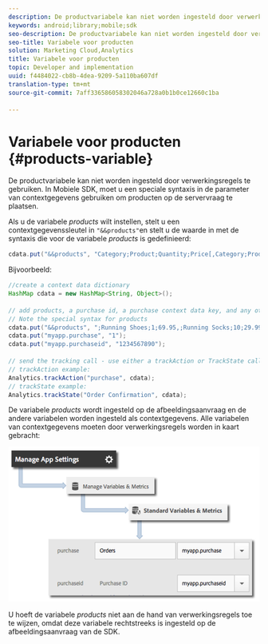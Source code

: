 ```yaml
---
description: De productvariabele kan niet worden ingesteld door verwerkingsregels te gebruiken. In Mobiele SDK, moet u een speciale syntaxis in de parameter van contextgegevens gebruiken om producten op de servervraag te plaatsen.
keywords: android;library;mobile;sdk
seo-description: De productvariabele kan niet worden ingesteld door verwerkingsregels te gebruiken. In Mobiele SDK, moet u een speciale syntaxis in de parameter van contextgegevens gebruiken om producten op de servervraag te plaatsen.
seo-title: Variabele voor producten
solution: Marketing Cloud,Analytics
title: Variabele voor producten
topic: Developer and implementation
uuid: f4484022-cb8b-4dea-9209-5a110ba607df
translation-type: tm+mt
source-git-commit: 7aff336586058302046a728a0b1b0ce12660c1ba

---
```



# Variabele voor producten {#products-variable}

De productvariabele kan niet worden ingesteld door verwerkingsregels te gebruiken. In Mobiele SDK, moet u een speciale syntaxis in de parameter van contextgegevens gebruiken om producten op de servervraag te plaatsen.

Als u de variabele *products* wilt instellen, stelt u een contextgegevenssleutel in `"&&products"`en stelt u de waarde in met de syntaxis die voor de variabele *products* is gedefinieerd:

```java
cdata.put("&&products", "Category;Product;Quantity;Price[,Category;Product;Quantity;Price]");
```

Bijvoorbeeld:

```java
//create a context data dictionary 
HashMap cdata = new HashMap<String, Object>(); 
 
// add products, a purchase id, a purchase context data key, and any other data you want to collect. 
// Note the special syntax for products 
cdata.put("&&products", ";Running Shoes;1;69.95,;Running Socks;10;29.99"); 
cdata.put("myapp.purchase", "1"); 
cdata.put("myapp.purchaseid", "1234567890"); 
 
// send the tracking call - use either a trackAction or TrackState call. 
// trackAction example: 
Analytics.trackAction("purchase", cdata); 
// trackState example: 
Analytics.trackState("Order Confirmation", cdata);
```

De variabele *products* wordt ingesteld op de afbeeldingsaanvraag en de andere variabelen worden ingesteld als contextgegevens. Alle variabelen van contextgegevens moeten door verwerkingsregels worden in kaart gebracht:

![](assets/map-products.png)

U hoeft de variabele *products* niet aan de hand van verwerkingsregels toe te wijzen, omdat deze variabele rechtstreeks is ingesteld op de afbeeldingsaanvraag van de SDK.
